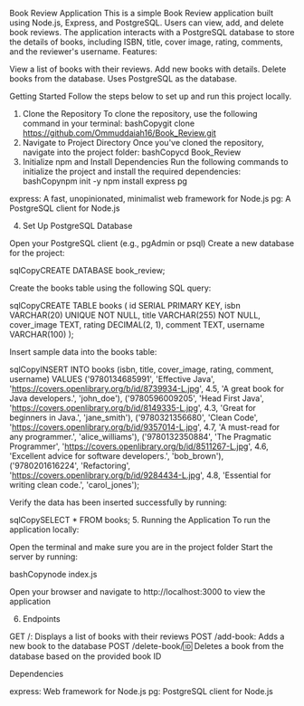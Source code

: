 Book Review Application
This is a simple Book Review application built using Node.js, Express, and PostgreSQL. Users can view, add, and delete book reviews. The application interacts with a PostgreSQL database to store the details of books, including ISBN, title, cover image, rating, comments, and the reviewer's username.
Features:

View a list of books with their reviews.
Add new books with details.
Delete books from the database.
Uses PostgreSQL as the database.

Getting Started
Follow the steps below to set up and run this project locally.
1. Clone the Repository
To clone the repository, use the following command in your terminal:
bashCopygit clone https://github.com/Ommuddaiah16/Book_Review.git
2. Navigate to Project Directory
Once you've cloned the repository, navigate into the project folder:
bashCopycd Book_Review
3. Initialize npm and Install Dependencies
Run the following commands to initialize the project and install the required dependencies:
bashCopynpm init -y
npm install express pg

express: A fast, unopinionated, minimalist web framework for Node.js
pg: A PostgreSQL client for Node.js

4. Set Up PostgreSQL Database

Open your PostgreSQL client (e.g., pgAdmin or psql)
Create a new database for the project:

sqlCopyCREATE DATABASE book_review;

Create the books table using the following SQL query:

sqlCopyCREATE TABLE books (
    id SERIAL PRIMARY KEY,
    isbn VARCHAR(20) UNIQUE NOT NULL,
    title VARCHAR(255) NOT NULL,
    cover_image TEXT,
    rating DECIMAL(2, 1),
    comment TEXT,
    username VARCHAR(100)
);

Insert sample data into the books table:

sqlCopyINSERT INTO books (isbn, title, cover_image, rating, comment, username) VALUES 
('9780134685991', 'Effective Java', 'https://covers.openlibrary.org/b/id/8739934-L.jpg', 4.5, 'A great book for Java developers.', 'john_doe'),
('9780596009205', 'Head First Java', 'https://covers.openlibrary.org/b/id/8149335-L.jpg', 4.3, 'Great for beginners in Java.', 'jane_smith'),
('9780321356680', 'Clean Code', 'https://covers.openlibrary.org/b/id/9357014-L.jpg', 4.7, 'A must-read for any programmer.', 'alice_williams'),
('9780132350884', 'The Pragmatic Programmer', 'https://covers.openlibrary.org/b/id/8511267-L.jpg', 4.6, 'Excellent advice for software developers.', 'bob_brown'),
('9780201616224', 'Refactoring', 'https://covers.openlibrary.org/b/id/9284434-L.jpg', 4.8, 'Essential for writing clean code.', 'carol_jones');

Verify the data has been inserted successfully by running:

sqlCopySELECT * FROM books;
5. Running the Application
To run the application locally:

Open the terminal and make sure you are in the project folder
Start the server by running:

bashCopynode index.js

Open your browser and navigate to http://localhost:3000 to view the application

6. Endpoints

GET /: Displays a list of books with their reviews
POST /add-book: Adds a new book to the database
POST /delete-book/:id: Deletes a book from the database based on the provided book ID

Dependencies

express: Web framework for Node.js
pg: PostgreSQL client for Node.js